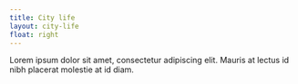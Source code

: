 ```yaml
---
title: City life
layout: city-life
float: right
---
```


Lorem ipsum dolor sit amet, consectetur adipiscing elit. Mauris at lectus id nibh placerat molestie at id diam.